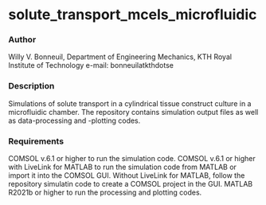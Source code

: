 # solute_transport_mcels_microfluidic

### Author
Willy V. Bonneuil, Department of Engineering Mechanics, KTH Royal Institute of Technology e-mail: bonneuilatkthdotse

### Description
Simulations of solute transport in a cylindrical tissue construct culture in a microfluidic chamber. The repository contains simulation output files as well as data-processing and -plotting codes.

### Requirements
COMSOL v.6.1 or higher to run the simulation code. COMSOL v.6.1 or higher with LiveLink for MATLAB to run the simulation code from MATLAB or import it into the COMSOL GUI. Without LiveLink for MATLAB, follow the repository simulatin code to create a COMSOL project in the GUI. MATLAB R2021b or higher to run the processing and plotting codes.
